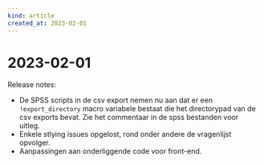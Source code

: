 ```yaml
---
kind: article
created_at: 2023-02-01
---
```


# 2023-02-01

Release notes:

* De SPSS scripts in de csv export nemen nu aan dat er een `!export_directory` macro variabele bestaat die het directorypad van de csv exports bevat. Zie het commentaar in de spss bestanden voor uitleg.
* Enkele stlying issues opgelost, rond onder andere de vragenlijst opvolger.
* Aanpassingen aan onderliggende code voor front-end.
